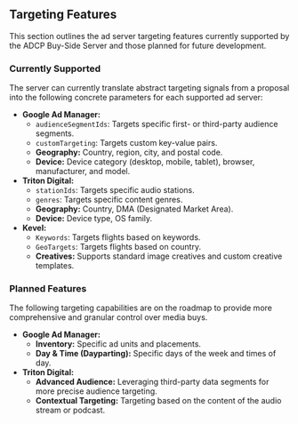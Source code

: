 ## Targeting Features

This section outlines the ad server targeting features currently supported by the ADCP Buy-Side Server and those planned for future development.

### Currently Supported

The server can currently translate abstract targeting signals from a proposal into the following concrete parameters for each supported ad server:

*   **Google Ad Manager:**
    *   `audienceSegmentIds`: Targets specific first- or third-party audience segments.
    *   `customTargeting`: Targets custom key-value pairs.
    *   **Geography:** Country, region, city, and postal code.
    *   **Device:** Device category (desktop, mobile, tablet), browser, manufacturer, and model.
*   **Triton Digital:**
    *   `stationIds`: Targets specific audio stations.
    *   `genres`: Targets specific content genres.
    *   **Geography:** Country, DMA (Designated Market Area).
    *   **Device:** Device type, OS family.
*   **Kevel:**
    *   `Keywords`: Targets flights based on keywords.
    *   `GeoTargets`: Targets flights based on country.
    *   **Creatives:** Supports standard image creatives and custom creative templates.

### Planned Features

The following targeting capabilities are on the roadmap to provide more comprehensive and granular control over media buys.

*   **Google Ad Manager:**
    *   **Inventory:** Specific ad units and placements.
    *   **Day & Time (Dayparting):** Specific days of the week and times of day.
*   **Triton Digital:**
    *   **Advanced Audience:** Leveraging third-party data segments for more precise audience targeting.
    *   **Contextual Targeting:** Targeting based on the content of the audio stream or podcast.